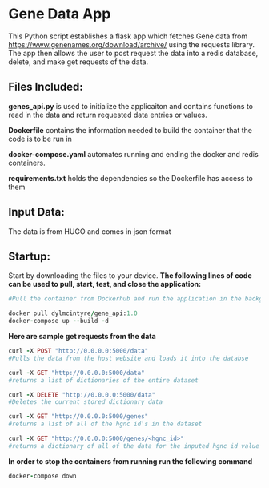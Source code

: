 # **Gene Data App**
This Python script establishes a flask app which fetches Gene data from https://www.genenames.org/download/archive/ using the requests library. The app then 
allows the user to post request the data into a redis database, delete, and make get requests of the data.


## **Files Included:**


**genes_api.py** is used to initialize the applicaiton and contains functions to read in the data and return requested data entries or values.


**Dockerfile** contains the information needed to build the container that the code is to be run in


**docker-compose.yaml** automates running and ending the docker and redis containers.


**requirements.txt** holds the dependencies so the Dockerfile has access to them



##  **Input Data:**

The data is from HUGO and comes in json format

## Startup:
Start by downloading the files to your device.
**The following lines of code can be used to pull, start, test, and close the application:**

```ruby
#Pull the container from Dockerhub and run the application in the background

docker pull dylmcintyre/gene_api:1.0
docker-compose up --build -d

```

**Here are sample get requests from the data**
```ruby
curl -X POST "http://0.0.0.0:5000/data"
#Pulls the data from the host website and loads it into the databse

curl -X GET "http://0.0.0.0:5000/data"
#returns a list of dictionaries of the entire dataset

curl -X DELETE "http://0.0.0.0:5000/data"
#Deletes the current stored dictionary data

curl -X GET "http://0.0.0.0:5000/genes"
#returns a list of all of the hgnc id's in the dataset

curl -X GET "http://0.0.0.0:5000/genes/<hgnc_id>"
#returns a dictionary of all of the data for the inputed hgnc id value
```

**In order to stop the containers from running run the following command**
```ruby
docker-compose down
```
